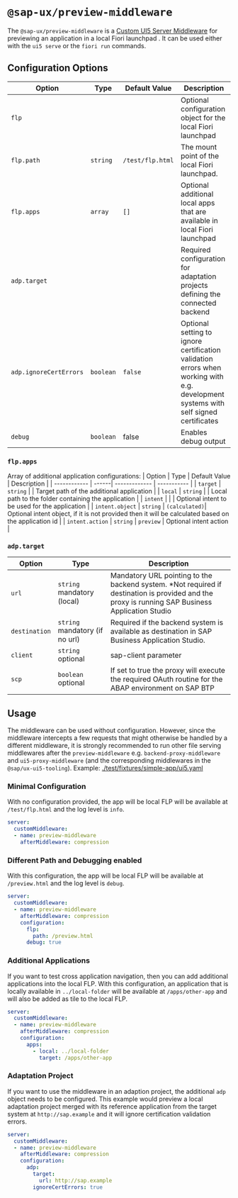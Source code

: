 #  `@sap-ux/preview-middleware`

The `@sap-ux/preview-middleware` is a [Custom UI5 Server Middleware](https://sap.github.io/ui5-tooling/pages/extensibility/CustomServerMiddleware) for previewing an application in a local Fiori launchpad . It can be used either with the `ui5 serve` or the `fiori run` commands.

## Configuration Options
| Option       | Type  | Default Value | Description |
| ------------ | ------| ------------- | ----------- |
| `flp`        |           |                  |Optional configuration object for the local Fiori launchpad |
| `flp.path`   | `string`  | `/test/flp.html` | The mount point of the local Fiori launchpad. |
| `flp.apps`   | `array`   | `[]`          | Optional additional local apps that are available in local Fiori launchpad |
| `adp.target` |           |               | Required configuration for adaptation projects defining the connected backend
| `adp.ignoreCertErrors` |  `boolean`  | `false`              | Optional setting to ignore certification validation errors when working with e.g. development systems with self signed certificates |
| `debug`      | `boolean` | false         | Enables debug output |

### `flp.apps`
Array of additional application configurations:
| Option       | Type  | Default Value | Description |
| ------------ | ------| ------------- | ----------- |
| `target`        | `string` |  | Target path of the additional application |
| `local`         | `string` |  | Local path to the folder containing the application |
| `intent`        |          |  | Optional intent to be used for the application |
| `intent.object` | `string` | `(calculated)`| Optional intent object, if it is not provided then it will be calculated based on the application id |
| `intent.action` | `string` | `preview` | Optional intent action |

### `adp.target`
| Option        | Type | Description |
| ------------- | ------------- | ----------- |
| `url`         | `string` mandatory (local)  | Mandatory URL pointing to the backend system. *Not required if destination is provided and the proxy is running SAP Business Application Studio |
| `destination` | `string` mandatory (if no url) | Required if the backend system is available as destination in SAP Business Application Studio. |
| `client`      | `string` optional      | sap-client parameter |
| `scp`         | `boolean` optional      | If set to true the proxy will execute the required OAuth routine for the ABAP environment on SAP BTP |

## Usage
The middleware can be used without configuration. However, since the middleware intercepts a few requests that might otherwise be handled by a different middleware, it is strongly recommended to run other file serving middlewares after the `preview-middleware` e.g. `backend-proxy-middleware` and `ui5-proxy-middleware` (and the corresponding middlewares in the `@sap/ux-ui5-tooling`).
Example: [./test/fixtures/simple-app/ui5.yaml](./test/fixtures/simple-app/ui5.yaml) 

### Minimal Configuration
With no configuration provided, the app will be local FLP will be available at `/test/flp.html` and the log level is `info`.
```Yaml
server:
  customMiddleware:
  - name: preview-middleware
    afterMiddleware: compression
```

### Different Path and Debugging enabled
With this configuration, the app will be local FLP will be available at `/preview.html` and the log level is `debug`.
```Yaml
server:
  customMiddleware:
  - name: preview-middleware
    afterMiddleware: compression
    configuration:
      flp: 
        path: /preview.html
      debug: true
```

### Additional Applications
If you want to test cross application navigation, then you can add additional applications into the local FLP.
With this configuration, an application that is locally available in `../local-folder` will be available at `/apps/other-app` and will also be added as tile to the local FLP.
```Yaml
server:
  customMiddleware:
  - name: preview-middleware
    afterMiddleware: compression
    configuration:
      apps:
        - local: ../local-folder
          target: /apps/other-app
```

### Adaptation Project
If you want to use the middleware in an adaption project, the additional `adp` object needs to be configured. This example would preview a local adaptation project merged with its reference application from the target system at `http://sap.example` and it will ignore certification validation errors.
```Yaml
server:
  customMiddleware:
  - name: preview-middleware
    afterMiddleware: compression
    configuration:
      adp: 
        target: 
          url: http://sap.example
        ignoreCertErrors: true
```

